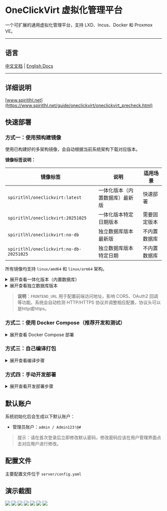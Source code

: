 # OneClickVirt 虚拟化管理平台

一个可扩展的通用虚拟化管理平台，支持 LXD、Incus、Docker 和 Proxmox VE。

---

## **语言**

[中文文档](README.md) | [English Docs](README_EN.md)

---

## 详细说明

[www.spiritlhl.net](https://www.spiritlhl.net/guide/oneclickvirt/oneclickvirt_precheck.html)

## 快速部署

### 方式一：使用预构建镜像

使用已构建好的多架构镜像，会自动根据当前系统架构下载对应版本。

**镜像标签说明：**

| 镜像标签 | 说明 | 适用场景 |
|---------|------|---------|
| `spiritlhl/oneclickvirt:latest` | 一体化版本（内置数据库）最新版 | 快速部署 |
| `spiritlhl/oneclickvirt:20251025` | 一体化版本特定日期版本 | 需要固定版本 |
| `spiritlhl/oneclickvirt:no-db` | 独立数据库版本最新版 | 不内置数据库 |
| `spiritlhl/oneclickvirt:no-db-20251025` | 独立数据库版本特定日期 | 不内置数据库 |

所有镜像均支持 `linux/amd64` 和 `linux/arm64` 架构。

<details>
<summary>展开查看一体化版本（内置数据库）</summary>

**基础使用（不配置域名）：**

```bash
docker run -d \
  --name oneclickvirt \
  -p 80:80 \
  -v oneclickvirt-data:/var/lib/mysql \
  -v oneclickvirt-storage:/app/storage \
  --restart unless-stopped \
  spiritlhl/oneclickvirt:latest
```

**配置域名访问：**

如果你需要配置域名，需要设置 `FRONTEND_URL` 环境变量：

```bash
docker run -d \
  --name oneclickvirt \
  -p 80:80 \
  -e FRONTEND_URL="https://your-domain.com" \
  -v oneclickvirt-data:/var/lib/mysql \
  -v oneclickvirt-storage:/app/storage \
  --restart unless-stopped \
  spiritlhl/oneclickvirt:latest
```

或者使用 GitHub Container Registry：

```bash
docker run -d \
  --name oneclickvirt \
  -p 80:80 \
  -e FRONTEND_URL="https://your-domain.com" \
  -v oneclickvirt-data:/var/lib/mysql \
  -v oneclickvirt-storage:/app/storage \

  --restart unless-stopped \
  ghcr.io/oneclickvirt/oneclickvirt:latest
```

</details>

<details>
<summary>展开查看独立数据库版本</summary>

使用外部数据库，镜像更小，启动更快：

```bash
docker run -d \
  --name oneclickvirt \
  -p 80:80 \
  -e FRONTEND_URL="https://your-domain.com" \
  -e DB_HOST="your-mysql-host" \
  -e DB_PORT="3306" \
  -e DB_NAME="oneclickvirt" \
  -e DB_USER="root" \
  -e DB_PASSWORD="your-password" \
  -v oneclickvirt-storage:/app/storage \
  --restart unless-stopped \
  spiritlhl/oneclickvirt:no-db
```

**环境变量说明：**
- `FRONTEND_URL`: 前端访问地址（必填，支持 http/https）
- `DB_HOST`: 数据库主机地址
- `DB_PORT`: 数据库端口（默认 3306）
- `DB_NAME`: 数据库名称
- `DB_USER`: 数据库用户名
- `DB_PASSWORD`: 数据库密码

</details>

> **说明**：`FRONTEND_URL` 用于配置前端访问地址，影响 CORS、OAuth2 回调等功能。系统会自动检测 HTTP/HTTPS 协议并调整相应配置，协议头可以是http或https。

### 方式二：使用 Docker Compose（推荐开发和测试）

<details>
<summary>展开查看 Docker Compose 部署</summary>

使用 Docker Compose 可以一键部署完整的开发环境，采用**分容器部署**架构，包括独立的前端容器、后端容器和数据库容器：

```bash
git clone https://github.com/oneclickvirt/oneclickvirt.git
cd oneclickvirt
docker-compose up -d --build
```

**默认配置说明：**

- 前端服务：`http://localhost:8888`
- 后端 API：通过前端代理访问
- MySQL 数据库：端口 3306，数据库名 `oneclickvirt`，无密码
- 数据持久化：
  - 数据库数据：`./data/mysql`
  - 应用存储：`./data/app/`

**初始化配置：**

首次访问时会进入初始化界面，数据库配置请填写：
- 数据库地址：`mysql`（容器名称，不是 127.0.0.1）
- 数据库端口：`3306`
- 数据库名称：`oneclickvirt`
- 数据库用户：`root`
- 数据库密码：留空（无密码）

**自定义端口（可选）：**

如果需要修改前端访问端口，编辑 `docker-compose.yaml` 文件中的 ports 配置：

```yaml
services:
  web:
    ports:
      - "你的端口:80"  # 例如 "80:80" 或 "8080:80"
```

**停止服务：**

```bash
docker-compose down
```

**查看日志：**

```bash
docker-compose logs -f
```

**清理数据：**

```bash
docker-compose down
rm -rf ./data
```

**升级服务：**

如果需要升级到最新版本，执行以下步骤：

```bash
# 1. 备份配置文件（重要！）
docker cp api:/app/config.yaml ./config.yaml.backup

# 2. 停止并删除容器（保留数据卷）
docker-compose down

# 3. 拉取最新代码并重新构建
git pull
docker-compose up -d --build

# 4. 恢复配置文件
docker cp ./config.yaml.backup api:/app/config.yaml
docker-compose restart api
```

> **重要说明**：
> - 配置文件 `config.yaml` 存储在容器内 `/app/config.yaml`，并**未挂载到宿主机**
> - 重新构建容器时会使用源码中的默认配置文件覆盖，因此**必须备份和恢复配置文件**
> - 数据库数据（`./data/mysql`）和应用存储（`./data/app/`）会通过数据卷持久化保留

</details>

### 方式三：自己编译打包

<details>
<summary>展开查看编译步骤</summary>

如果需要修改源码或自定义构建：

**一体化版本（内置数据库）：**

```bash
git clone https://github.com/oneclickvirt/oneclickvirt.git
cd oneclickvirt
docker build -t oneclickvirt .
docker run -d \
  --name oneclickvirt \
  -p 80:80 \
  -v oneclickvirt-data:/var/lib/mysql \
  -v oneclickvirt-storage:/app/storage \
  --restart unless-stopped \
  oneclickvirt
```

**独立数据库版本：**

```bash
git clone https://github.com/oneclickvirt/oneclickvirt.git
cd oneclickvirt
docker build -f Dockerfile.no-db -t oneclickvirt:no-db .
docker run -d \
  --name oneclickvirt \
  -p 80:80 \
  -e FRONTEND_URL="https://your-domain.com" \
  -e DB_HOST="your-mysql-host" \
  -e DB_PORT="3306" \
  -e DB_NAME="oneclickvirt" \
  -e DB_USER="root" \
  -e DB_PASSWORD="your-password" \
  -v oneclickvirt-storage:/app/storage \
  --restart unless-stopped \
  oneclickvirt:no-db
```

</details>

### 方式四：手动开发部署

<details>
<summary>展开查看开发部署步骤</summary>

#### 环境要求

* Go 1.24.5
* Node.js 22+
* MySQL 5.7+
* npm 或 yarn

#### 环境部署

1. 构建前端
```bash
cd web
npm i
npm run serve
```

2. 构建后端
```bash
cd server
go mod tidy
go run main.go
```

3. 开发模式下不需要反代后端，vite已自带后端代理请求。

5. 在mysql中创建一个空的数据库```oneclickvirt```，记录对应的账户和密码。

6. 访问前端地址，自动跳转到初始化界面，填写数据库信息和相关信息，点击初始化。

7. 完成初始化后会自动跳转到首页，可以开始开发测试了。

#### 本地开发

* 前端：[http://localhost:8080](http://localhost:8080)
* 后端 API：[http://localhost:8888](http://localhost:8888)
* API 文档：[http://localhost:8888/swagger/index.html](http://localhost:8888/swagger/index.html)

</details>

## 默认账户

系统初始化后会生成以下默认账户：

* 管理员账户：`admin / Admin123!@#`

> 提示：请在首次登录后立即修改默认密码，修改密码应该在用户管理界面点击对应用户进行修改。

## 配置文件

主要配置文件位于 `server/config.yaml`

## 演示截图

![](./.back/1.png)
![](./.back/2.png)
![](./.back/3.png)
![](./.back/4.png)
![](./.back/5.png)
![](./.back/6.png)
![](./.back/7.png)